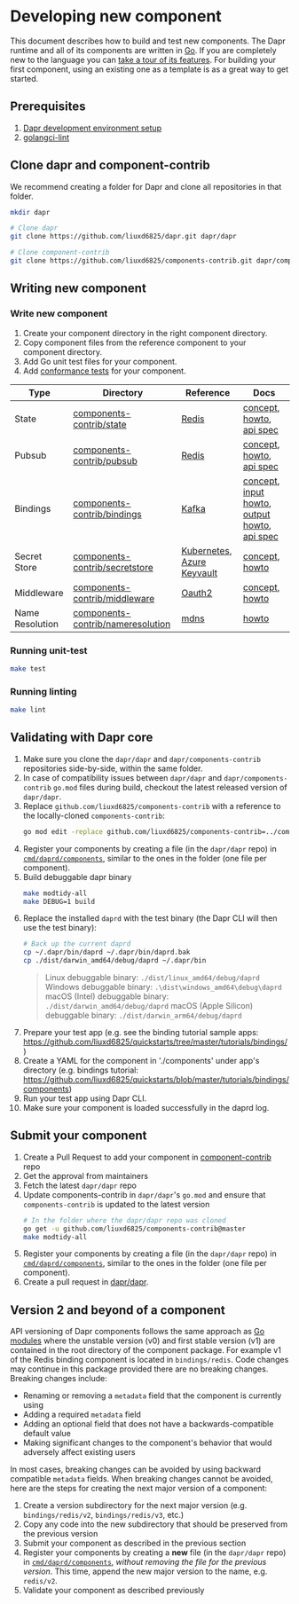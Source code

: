 # Developing new component

This document describes how to build and test new components. The Dapr runtime and all of its components are written in [Go](https://golang.org/). If you are completely new to the language you can [take a tour of its features](https://tour.golang.org/). For building your first component, using an existing one as a template is as a great way to get started.

## Prerequisites

1. [Dapr development environment setup](https://github.com/liuxd6825/dapr/blob/master/docs/development/setup-dapr-development-env.md)
2. [golangci-lint](https://golangci-lint.run/usage/install/#local-installation)

## Clone dapr and component-contrib

We recommend creating a folder for Dapr and clone all repositories in that folder.

```bash
mkdir dapr

# Clone dapr
git clone https://github.com/liuxd6825/dapr.git dapr/dapr

# Clone component-contrib
git clone https://github.com/liuxd6825/components-contrib.git dapr/components-contrib

```

## Writing new component

### Write new component

1. Create your component directory in the right component directory.
2. Copy component files from the reference component to your component directory.
3. Add Go unit test files for your component.
4. Add [conformance tests](/tests/conformance/README.md) for your component.

| Type | Directory | Reference | Docs |
|------|-----------|--------------------------|------|
| State | [components-contrib/state](https://github.com/liuxd6825/components-contrib/tree/master/state) | [Redis](https://github.com/liuxd6825/components-contrib/tree/master/state/redis) | [concept](https://docs.dapr.io/developing-applications/building-blocks/state-management/state-management-overview/), [howto](https://docs.dapr.io/developing-applications/building-blocks/state-management/howto-get-save-state/), [api spec](https://docs.dapr.io/reference/api/state_api/) |
| Pubsub | [components-contrib/pubsub](https://github.com/liuxd6825/components-contrib/tree/master/pubsub) | [Redis](https://github.com/liuxd6825/components-contrib/tree/master/pubsub/redis) | [concept](https://docs.dapr.io/developing-applications/building-blocks/pubsub/pubsub-overview/), [howto](https://docs.dapr.io/developing-applications/building-blocks/pubsub/howto-publish-subscribe/), [api spec](https://docs.dapr.io/reference/api/pubsub_api/) |
| Bindings | [components-contrib/bindings](https://github.com/liuxd6825/components-contrib/tree/master/bindings) | [Kafka](https://github.com/liuxd6825/components-contrib/tree/master/bindings/kafka) | [concept](https://docs.dapr.io/developing-applications/building-blocks/bindings/bindings-overview/), [input howto](https://docs.dapr.io/developing-applications/building-blocks/bindings/howto-triggers/), [output howto](https://docs.dapr.io/developing-applications/building-blocks/bindings/howto-bindings/), [api spec](https://docs.dapr.io/reference/api/bindings_api/) |
| Secret Store | [components-contrib/secretstore](https://github.com/liuxd6825/components-contrib/tree/master/secretstores) | [Kubernetes](https://github.com/liuxd6825/components-contrib/tree/master/secretstores/kubernetes), [Azure Keyvault](https://github.com/liuxd6825/components-contrib/tree/master/secretstores/azure/keyvault) | [concept](https://docs.dapr.io/developing-applications/building-blocks/secrets/secrets-overview/), [howto](https://docs.dapr.io/developing-applications/building-blocks/secrets/howto-secrets/)|
| Middleware | [components-contrib/middleware](https://github.com/liuxd6825/components-contrib/tree/master/middleware) | [Oauth2](https://github.com/liuxd6825/components-contrib/blob/master/middleware/http/oauth2/oauth2_middleware.go) | [concept](https://docs.dapr.io/concepts/middleware-concept/), [howto](https://docs.dapr.io/operations/security/oauth/) |
| Name Resolution | [components-contrib/nameresolution](https://github.com/liuxd6825/components-contrib/tree/master/nameresolution) | [mdns](https://github.com/liuxd6825/components-contrib/blob/master/nameresolution/mdns/mdns.go) | [howto](https://docs.dapr.io/developing-applications/building-blocks/service-invocation/howto-invoke-discover-services/) |

### Running unit-test

```bash
make test
```

### Running linting

```bash
make lint
```

## Validating with Dapr core

1. Make sure you clone the `dapr/dapr` and `dapr/components-contrib` repositories side-by-side, within the same folder.
1. In case of compatibility issues between `dapr/dapr` and `dapr/compoments-contrib` `go.mod` files during build, checkout the latest released version of `dapr/dapr`.
1. Replace `github.com/liuxd6825/components-contrib` with a reference to the locally-cloned `components-contrib`:
   ```bash
   go mod edit -replace github.com/liuxd6825/components-contrib=../components-contrib
   ```
1. Register your components by creating a file (in the `dapr/dapr` repo) in [`cmd/daprd/components`](https://github.com/liuxd6825/dapr/tree/master/cmd/daprd/components), similar to the ones in the folder (one file per component).
1. Build debuggable dapr binary
   ```bash
   make modtidy-all
   make DEBUG=1 build
   ```
1. Replace the installed `daprd` with the test binary (the Dapr CLI will then use the test binary):
   ```bash
   # Back up the current daprd
   cp ~/.dapr/bin/daprd ~/.dapr/bin/daprd.bak
   cp ./dist/darwin_amd64/debug/daprd ~/.dapr/bin
   ```
   > Linux debuggable binary: `./dist/linux_amd64/debug/daprd`
   > Windows debuggable binary: `.\dist\windows_amd64\debug\daprd`
   > macOS (Intel) debuggable binary: `./dist/darwin_amd64/debug/daprd`
   > macOS (Apple Silicon) debuggable binary: `./dist/darwin_arm64/debug/daprd`
1. Prepare your test app (e.g. see the binding tutorial sample apps: https://github.com/liuxd6825/quickstarts/tree/master/tutorials/bindings/)
1. Create a YAML for the component in './components' under app's directory (e.g. bindings tutorial: https://github.com/liuxd6825/quickstarts/blob/master/tutorials/bindings/components)
1. Run your test app using Dapr CLI.
1. Make sure your component is loaded successfully in the daprd log.

## Submit your component

1. Create a Pull Request to add your component in [component-contrib](https://github.com/liuxd6825/components-contrib/pulls) repo
1. Get the approval from maintainers
1. Fetch the latest `dapr/dapr` repo
1. Update components-contrib in `dapr/dapr`'s `go.mod` and ensure that `components-contrib` is updated to the latest version
   ```bash
   # In the folder where the dapr/dapr repo was cloned
   go get -u github.com/liuxd6825/components-contrib@master
   make modtidy-all
   ```
1. Register your components by creating a file (in the `dapr/dapr` repo) in [`cmd/daprd/components`](https://github.com/liuxd6825/dapr/tree/master/cmd/daprd/components), similar to the ones in the folder (one file per component).
1. Create a pull request in [dapr/dapr](https://github.com/liuxd6825/dapr/pulls).

## Version 2 and beyond of a component

API versioning of Dapr components follows the same approach as [Go modules](https://blog.golang.org/v2-go-modules) where the unstable version (v0) and first stable version (v1) are contained in the root directory of the component package.  For example v1 of the Redis binding component is located in `bindings/redis`. Code changes may continue in this package provided there are no breaking changes. Breaking changes include:

* Renaming or removing a `metadata` field that the component is currently using
* Adding a required `metadata` field
* Adding an optional field that does not have a backwards-compatible default value
* Making significant changes to the component's behavior that would adversely affect existing users

In most cases, breaking changes can be avoided by using backward compatible `metadata` fields. When breaking changes cannot be avoided, here are the steps for creating the next major version of a component:

1. Create a version subdirectory for the next major version (e.g. `bindings/redis/v2`, `bindings/redis/v3`, etc.)
1. Copy any code into the new subdirectory that should be preserved from the previous version
1. Submit your component as described in the previous section
1. Register your components by creating a **new** file (in the `dapr/dapr` repo) in [`cmd/daprd/components`](https://github.com/liuxd6825/dapr/tree/master/cmd/daprd/components), *without removing the file for the previous version*. This time, append the new major version to the name, e.g. `redis/v2`.
1. Validate your component as described previously
